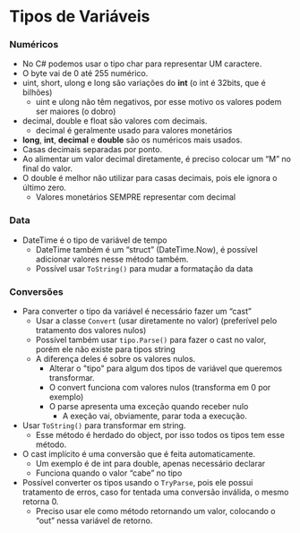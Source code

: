 # Tipos de Variáveis

### Numéricos
* No C# podemos usar o tipo char para representar UM caractere.
* O byte vai de 0 até 255 numérico.
* uint, short, ulong e long são variações do **int** (o int é 32bits, que é bilhões)
  * uint e ulong não têm negativos, por esse motivo os valores podem ser maiores (o dobro)
* decimal, double e float são valores com decimais.
  * decimal é geralmente usado para valores monetários
* **long**, **int**, **decimal** e **double** são os numéricos mais usados.
* Casas decimais separadas por ponto.
* Ao alimentar um valor decimal diretamente, é preciso colocar um “M” no final do valor.
* O double é melhor não utilizar para casas decimais, pois ele ignora o último zero.
  * Valores monetários SEMPRE representar com decimal

### Data
* DateTime é o tipo de variável de tempo
  * DateTime também é um “struct” (DateTime.Now), é possível adicionar valores nesse método também.
  * Possível usar `ToString()` para mudar a formatação da data

### Conversões
* Para converter o tipo da variável é necessário fazer um “cast”
  * Usar a classe `Convert` (usar diretamente no valor) (preferível pelo tratamento dos valores nulos)
  * Possível também usar `tipo.Parse()` para fazer o cast no valor, porém ele não existe para tipos string
  * A diferença deles é sobre os valores nulos.
    * Alterar o "tipo" para algum dos tipos de variável que queremos transformar.
    * O convert funciona com valores nulos (transforma em 0 por exemplo)
    * O parse apresenta uma exceção quando receber nulo
      * A exeção vai, obviamente, parar toda a execução.
* Usar `ToString()` para transformar em string.
  * Esse método é herdado do object, por isso todos os tipos tem esse método.
* O cast implícito é uma conversão que é feita automaticamente.
  * Um exemplo é de int para double, apenas necessário declarar
  * Funciona quando o valor “cabe” no tipo
* Possível converter os tipos usando o `TryParse`, pois ele possui tratamento de erros, caso for tentada uma conversão inválida, o mesmo retorna 0.
  * Preciso usar ele como método retornando um valor, colocando o “out” nessa variável de retorno.
